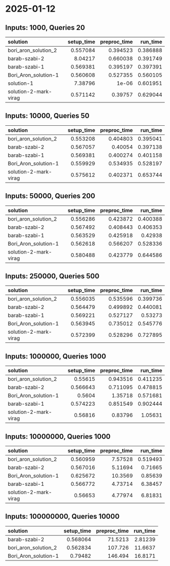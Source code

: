 # 2025-01-12

## Inputs: 1000, Queries 20

| solution              |   setup_time |   preproc_time |   run_time |
|:----------------------|-------------:|---------------:|-----------:|
| bori_aron_solution_2  |     0.557084 |       0.394523 |   0.386888 |
| barab-szabi-2         |     8.04217  |       0.660038 |   0.391749 |
| barab-szabi-1         |     0.569381 |       0.395197 |   0.397391 |
| Bori_Aron_solution-1  |     0.560608 |       0.527355 |   0.560105 |
| solution-1            |     7.38796  |       1e-06    |   0.601951 |
| solution-2-mark-virag |     0.571142 |       0.39757  |   0.629044 |

## Inputs: 10000, Queries 50

| solution              |   setup_time |   preproc_time |   run_time |
|:----------------------|-------------:|---------------:|-----------:|
| bori_aron_solution_2  |     0.553208 |       0.404803 |   0.395041 |
| barab-szabi-2         |     0.567057 |       0.40054  |   0.397138 |
| barab-szabi-1         |     0.569381 |       0.400274 |   0.401158 |
| Bori_Aron_solution-1  |     0.559929 |       0.534935 |   0.528197 |
| solution-2-mark-virag |     0.575612 |       0.402371 |   0.653744 |

## Inputs: 50000, Queries 200

| solution              |   setup_time |   preproc_time |   run_time |
|:----------------------|-------------:|---------------:|-----------:|
| bori_aron_solution_2  |     0.556286 |       0.423872 |   0.400388 |
| barab-szabi-2         |     0.567492 |       0.408443 |   0.406353 |
| barab-szabi-1         |     0.563529 |       0.425918 |   0.42938  |
| Bori_Aron_solution-1  |     0.562618 |       0.566207 |   0.528336 |
| solution-2-mark-virag |     0.580488 |       0.423779 |   0.644586 |

## Inputs: 250000, Queries 500

| solution              |   setup_time |   preproc_time |   run_time |
|:----------------------|-------------:|---------------:|-----------:|
| bori_aron_solution_2  |     0.556035 |       0.535596 |   0.399736 |
| barab-szabi-2         |     0.564479 |       0.499892 |   0.440081 |
| barab-szabi-1         |     0.569221 |       0.527127 |   0.53273  |
| Bori_Aron_solution-1  |     0.563945 |       0.735012 |   0.545776 |
| solution-2-mark-virag |     0.572399 |       0.528296 |   0.727895 |

## Inputs: 1000000, Queries 1000

| solution              |   setup_time |   preproc_time |   run_time |
|:----------------------|-------------:|---------------:|-----------:|
| bori_aron_solution_2  |     0.55615  |       0.943516 |   0.411235 |
| barab-szabi-2         |     0.566643 |       0.711095 |   0.478815 |
| Bori_Aron_solution-1  |     0.5604   |       1.35718  |   0.571681 |
| barab-szabi-1         |     0.574223 |       0.851549 |   0.902444 |
| solution-2-mark-virag |     0.56816  |       0.83796  |   1.05631  |

## Inputs: 10000000, Queries 1000

| solution              |   setup_time |   preproc_time |   run_time |
|:----------------------|-------------:|---------------:|-----------:|
| bori_aron_solution_2  |     0.560959 |        7.57528 |   0.519493 |
| barab-szabi-2         |     0.567016 |        5.11694 |   0.71665  |
| Bori_Aron_solution-1  |     0.625672 |       10.3569  |   0.85639  |
| barab-szabi-1         |     0.566772 |        4.73714 |   6.38457  |
| solution-2-mark-virag |     0.56653  |        4.77974 |   6.81831  |

## Inputs: 100000000, Queries 10000

| solution             |   setup_time |   preproc_time |   run_time |
|:---------------------|-------------:|---------------:|-----------:|
| barab-szabi-2        |     0.568064 |        71.5213 |    2.81239 |
| bori_aron_solution_2 |     0.562834 |       107.726  |   11.6637  |
| Bori_Aron_solution-1 |     0.79482  |       146.494  |   16.8171  |